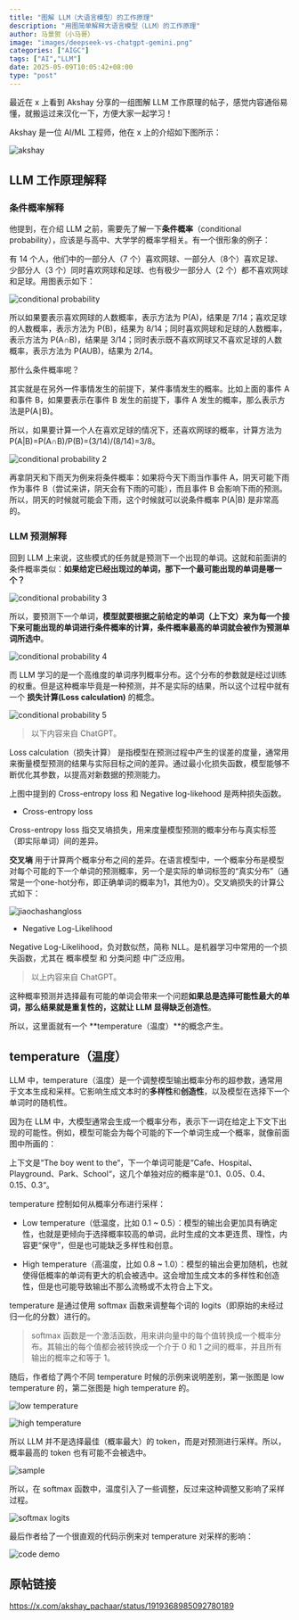 ```yaml
---
title: "图解 LLM（大语言模型）的工作原理"
description: "用图简单解释大语言模型（LLM）的工作原理"
author: 马景贺（小马哥）
image: "images/deepseek-vs-chatgpt-gemini.png"
categories: ["AIGC"]
tags: ["AI","LLM"]
date: 2025-05-09T10:05:42+08:00
type: "post"
---
```



最近在 x 上看到 Akshay 分享的一组图解 LLM 工作原理的帖子，感觉内容通俗易懂，就搬运过来汉化一下，方便大家一起学习！

Akshay 是一位 AI/ML 工程师，他在 x 上的介绍如下图所示：

![akshay](images/akshay.png)

## LLM 工作原理解释

### 条件概率解释

他提到，在介绍 LLM 之前，需要先了解一下**条件概率**（conditional probability），应该是与高中、大学学的概率学相关。有一个很形象的例子：

有 14 个人，他们中的一部分人（7 个）喜欢网球、一部分人（8个）喜欢足球、少部分人（3 个）同时喜欢网球和足球、也有极少一部分人（2 个）都不喜欢网球和足球。用图表示如下：

![conditional probability](images/conditional-probability-1.jpeg)

所以如果要表示喜欢网球的人数概率，表示方法为 P(A)，结果是 7/14；喜欢足球的人数概率，表示方法为 P(B)，结果为 8/14；同时喜欢网球和足球的人数概率，表示方法为 P(A∩B)，结果是 3/14；同时表示既不喜欢网球又不喜欢足球的人数概率，表示方法为 P(AUB)，结果为 2/14。

那什么条件概率呢？

其实就是在另外一件事情发生的前提下，某件事情发生的概率。比如上面的事件 A 和事件 B，如果要表示在事件 B 发生的前提下，事件 A 发生的概率，那么表示方法是P(A∣B)。

所以，如果要计算一个人在喜欢足球的情况下，还喜欢网球的概率，计算方法为 P(A|B)=P(A∩B)/P(B)=(3/14)/(8/14)=3/8。

![conditional probability 2](images/conditional-probability-2.jpeg)

再拿阴天和下雨天为例来将条件概率：如果将今天下雨当作事件 A，阴天可能下雨作为事件 B（尝试来讲，阴天会有下雨的可能），而且事件 B 会影响下雨的预测。所以，阴天的时候就可能会下雨，这个时候就可以说条件概率 P(A|B) 是非常高的。

### LLM 预测解释

回到 LLM 上来说，这些模式的任务就是预测下一个出现的单词。这就和前面讲的条件概率类似：**如果给定已经出现过的单词，那下一个最可能出现的单词是哪一个？**

![conditional probability 3](images/conditional-probability-3.jpeg)

所以，要预测下一个单词，**模型就要根据之前给定的单词（上下文）来为每一个接下来可能出现的单词进行条件概率的计算，条件概率最高的单词就会被作为预测单词所选中**。

![conditional probability 4](images/conditional-probability-4.jpeg)

而 LLM 学习的是一个高维度的单词序列概率分布。这个分布的参数就是经过训练的权重。但是这种概率毕竟是一种预测，并不是实际的结果，所以这个过程中就有一个 **损失计算(Loss calculation)** 的概念。

![conditional probability 5](images/conditional-probability-5.jpeg)

> 以下内容来自 ChatGPT。

Loss calculation（损失计算） 是指模型在预测过程中产生的误差的度量，通常用来衡量模型预测的结果与实际目标之间的差异。通过最小化损失函数，模型能够不断优化其参数，以提高对新数据的预测能力。

上图中提到的 Cross-entropy loss 和 Negative log-likehood 是两种损失函数。

* Cross-entropy loss

Cross-entropy loss 指交叉墒损失，用来度量模型预测的概率分布与真实标签（即实际单词）间的差异。

**交叉墒** 用于计算两个概率分布之间的差异。在语言模型中，一个概率分布是模型对每个可能的下一个单词的预测概率，另一个是实际的单词标签的“真实分布”（通常是一个one-hot分布，即正确单词的概率为1，其他为0）。交叉熵损失的计算公式如下：


![jiaochashangloss](images/jiaochashang-loss.png)

* Negative Log-Likelihood

Negative Log-Likelihood，负对数似然，简称 NLL。是机器学习中常用的一个损失函数，尤其在 概率模型 和 分类问题 中广泛应用。

> 以上内容来自 ChatGPT。

这种概率预测并选择最有可能的单词会带来一个问题**如果总是选择可能性最大的单词，那么结果就是重复性的，这就让 LLM 显得缺乏创造性**。

所以，这里面就有一个 **temperature（温度）**的概念产生。

## temperature（温度）

LLM 中，temperature（温度）是一个调整模型输出概率分布的超参数，通常用于文本生成和采样。它影响生成文本时的**多样性**和**创造性**，以及模型在选择下一个单词时的随机性。

因为在 LLM 中，大模型通常会生成一个概率分布，表示下一词在给定上下文下出现的可能性。例如，模型可能会为每个可能的下一个单词生成一个概率，就像前面图中所画的：

上下文是“The boy went to the“，下一个单词可能是“Cafe、Hospital、Playground、Park、School“，这几个单独对应的概率是“0.1、0.05、0.4、0.15、0.3“。

temperature 控制如何从概率分布进行采样：

* Low temperature（低温度，比如 0.1 ~ 0.5）：模型的输出会更加具有确定性，也就是更倾向于选择概率较高的单词，此时生成的文本更连贯、理性，内容更“保守”，但是也可能缺乏多样性和创意。

* High temperature（高温度，比如 0.8 ~ 1.0）：模型的输出会更加随机，也就使得低概率的单词有更大的机会被选中。这会增加生成文本的多样性和创造性，但是也可能导致输出不那么流畅或不太符合上下文。

temperature 是通过使用 softmax 函数来调整每个词的 logits（即原始的未经过归一化的分数）进行的。

> softmax 函数是一个激活函数，用来讲向量中的每个值转换成一个概率分布。其输出的每个值都会被转换成一个介于 0 和 1 之间的概率，并且所有输出的概率之和等于 1。

随后，作者给了两个不同 temperature 时候的示例来说明差别，第一张图是 low temperature 的，第二张图是 high temperature 的。

![low temperature](images/low-temperature.jpeg)

![high temperature](images/high-temperature.jpeg)

所以 LLM 并不是选择最佳（概率最大）的 token，而是对预测进行采样。所以，概率最高的 token 也有可能不会被选中。

![sample](images/sample.jpeg)

所以，在 softmax 函数中，温度引入了一些调整，反过来这种调整又影响了采样过程。

![softmax logits](images/softmax-logits.jpeg)

最后作者给了一个很直观的代码示例来对 temperature 对采样的影响：

![code demo](images/temperature-code-demo.jpeg)


## 原帖链接

https://x.com/akshay_pachaar/status/1919368985092780189
